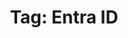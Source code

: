 ---
layout: tag
title: "Tag: Entra ID"
description: Showing all posts with the tag 'Entra ID' to make it easier for you to find all the GeekWolf posts that you're interested in
tag: entra-id
permalink: /tag/entra-id/
image: /android-chrome-192x192.png
---